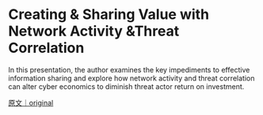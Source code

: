 
# Creating &amp; Sharing Value with Network Activity &amp;Threat Correlation

In this presentation, the author examines the key impediments to effective information sharing and explore how network activity and threat correlation can alter cyber economics to diminish threat actor return on investment.

[原文｜original](https://insights.sei.cmu.edu/library/creating-sharing-value-with-network-activity-threat-correlation/)
        